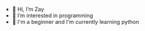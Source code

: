 - 👋 Hi, I’m  Zay
- 👀 I’m interested in  programming
- 🌱 I'm a beginner and I'm currently learning python


<!---
Zaym0r/Zaym0r is a ✨ special ✨ repository because its `README.md` (this file) appears on your GitHub profile.
You can click the Preview link to take a look at your changes.
--->
